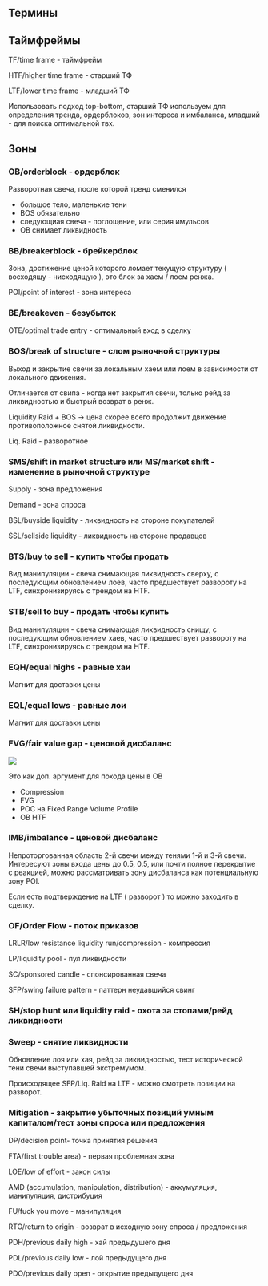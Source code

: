 ## Термины

## Таймфреймы

TF/time frame - таймфрейм

HTF/higher time frame - старший ТФ

LTF/lower time frame - младший ТФ

Использовать подход top-bottom, старший ТФ используем для определения тренда, ордерблоков, зон интереса и имбаланса, младший - для поиска оптимальной твх.

## Зоны

### OB/orderblock - ордерблок 

Разворотная свеча, после которой тренд сменился

 - большое тело, маленькие тени
 - BOS обязательно
 - следующиая свеча - поглощение, или серия имульсов
 - OB снимает ликвидность

### BB/breakerblock - брейкерблок 

Зона, достижение ценой которого ломает текущую структуру ( восходящу - нисходящую ), это блок за хаем / лоем ренжа.

POI/point of interest - зона интереса

### BE/breakeven - безубыток

OTE/optimal trade entry - оптимальный вход в сделку

### BOS/break of structure - слом рыночной структуры

Выход и закрытие свечи за локальным хаем или лоем в зависимости от локального движения.

Отличается от свипа - когда нет закрытия свечи, только рейд за ликвидностью и быстрый возврат в ренж.

Liquidity Raid + BOS -> цена скорее всего продолжит движение противоположное снятой ликвидности.

Liq. Raid - разворотное

### SMS/shift in market structure или MS/market shift - изменение в рыночной структуре

Supply - зона  предложения

Demand - зона спроса

BSL/buyside liquidity - ликвидность на стороне покупателей

SSL/sellside liquidity - ликвидность на стороне продавцов

### BTS/buy to sell - купить чтобы продать

Вид манипуляции - свеча снимающая ликвидность сверху, с последующим обновлением лоев, часто предшествует развороту на LTF, синхронизируясь с трендом на HTF.

### STB/sell to buy - продать чтобы купить

Вид манипуляции - свеча снимающая ликвидность снищу, с последующим обновлением хаев, часто предшествует развороту на LTF, синхронизируясь с трендом на HTF.

### EQH/equal highs - равные хаи

Магнит для доставки цены 

### EQL/equal lows - равные лои

Магнит для доставки цены 

### FVG/fair value gap - ценовой дисбаланс

[<img src="https://i.ibb.co/yQWMNyX/FVG.png">](FVG)

Это как доп. аргумент для похода цены в OB

- Compression
- FVG
- POC на Fixed Range Volume Profile
- OB HTF

### IMB/imbalance - ценовой дисбаланс

Непроторгованная область 2-й свечи между тенями 1-й и 3-й свечи. Интересуют зоны входа цены до 0.5, 0.5, или почти полное перекрытие  с реакцией, можно рассматривать зону дисбаланса как потенциальную зону POI.

Если есть подтверждение на LTF ( разворот ) то можно заходить в сделку.

### OF/Order Flow - поток приказов

LRLR/low resistance liquidity run/compression - компрессия

LP/liquidity pool - пул ликвидности

SC/sponsored candle - спонсированная свеча

SFP/swing failure pattern - паттерн неудавшийся свинг

### SH/stop hunt или liquidity raid - охота за стопами/рейд ликвидности

### Sweep - снятие ликвидности

Обновление лоя или хая, рейд за ликвидностью, тест исторической тени свечи выступавшей экстремумом.

Происходящее SFP/Liq. Raid на LTF - можно смотреть позиции на разворот.

### Mitigation - закрытие убыточных позиций умным капиталом/тест зоны спроса или предложения

DP/decision point- точка принятия решения

FTA/first trouble area) - первая проблемная зона

LOE/low of effort - закон силы

AMD (accumulation, manipulation, distribution) - аккумуляция, манипуляция, дистрибуция

FU/fuck you move - манипуляция

RTO/return to origin -  возврат в исходную зону спроса / предложения

PDH/previous daily high - хай предыдушего дня

PDL/previous daily low - лой предыдущего дня

PDO/previous daily open - открытие предыдущего дня
